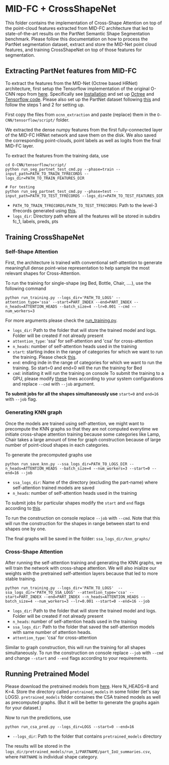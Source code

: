 # MID-FC + CrossShapeNet

This folder contains the implementation of Cross-Shape Attention on top of the point-cloud features extracted from MID-FC architecture that led to state-of-the-art results on the PartNet Semantic Shape Segmentation benchmark. Please follow this documentation on how to process the PartNet segmentation dataset, extract and store the MID-Net point cloud features, and training CrossShapeNet on top of those features for segmentation. 
<!-- 
**Cross-Shape Attention for Part Segmentation of 3D Point Clouds | [Project Page](https://marios2019.github.io/CSN/) | [Paper](https://arxiv.org/abs/2003.09053)** -->

## Extracting PartNet features from MID-FC

To extract the features from the MID-Net (Octree based HRNet) architecture, first setup the Tensorflow implementation of the original O-CNN repo from [here](https://github.com/Microsoft/O-CNN). Specifically see [Installation](https://github.com/microsoft/O-CNN/blob/master/docs/installation.md) and set up [Octree](https://github.com/microsoft/O-CNN/blob/master/docs/installation.md) and [Tensorflow code](https://github.com/microsoft/O-CNN/blob/master/docs/installation.md). Please also set up the PartNet dataset following [this](https://github.com/microsoft/O-CNN/blob/master/docs/segmentation.md#shape-segmentation-on-partnet-with-tensorflow) and follow the steps 1 and 2 for setting up.

First copy the files from `ocnn_extraction` and paste (replace) them in the `O-CNN/tensorflow/script/` folder. 

We extracted the dense numpy features from the first fully-connected layer of the MID-FC HRNet network and save them on the disk. We also saved the corresponding point-clouds, point labels as well as logits from the final MID-FC layer. 

To extract the features from the training data, use

```
cd O-CNN/tensorflow/script/
python run_seg_partnet_test_cmd.py --phase=train --input_path=PATH_TO_TRAIN_TFRECORDS --logs_dir=PATH_TO_TRAIN_FEATURES_DIR 

# For testing
python run_seg_partnet_test_cmd.py --phase=test --input_path=PATH_TO_TEST_TFRECORDS --logs_dir=PATH_TO_TEST_FEATURES_DIR 
```

- `PATH_TO_TRAIN_TFRECORDS/PATH_TO_TEST_TFRECORDS`: Path to the level-3 tfrecords generated using [this](https://github.com/microsoft/O-CNN/blob/master/docs/segmentation.md#shape-segmentation-on-partnet-with-tensorflow).
- `logs_dir`: Directory path where all the features will be stored in subdirs fc_1, labels, preds, pts

## Training CrossShapeNet

### Self-Shape Attention 

First, the architecture is trained with conventional self-attention to generate meaningfull dense point-wise representation to help sample the most relevant shapes for Cross-Attention. 

To run the training for single-shape (eg Bed, Bottle, Chair, ....), use the following command

```
python run_training.py --logs_dir='PATH_TO_LOGS' --attention_type='ssa' --start=PART_INDEX --end=PART_INDEX --n_heads=ATTENTION_HEADS --batch_size=4 --lr=0.001 --cmd --num_workers=3
```

For more arguments please check the [run_training.py](https://github.com/gargsid/CrossShapeNet/blob/main/run_training.py).

- `logs_dir`: Path to the folder that will store the trained model and logs. Folder will be created if not already present
- `attention_type`: 'ssa' for self-attention and 'csa' for cross-attention
- `n_heads`: number of self-attention heads used in the training
- `start`: starting index in the range of categories for which we want to run the training. Please check [this](https://github.com/gargsid/CrossShapeNet/blob/988c1c480e1b5fb221b0521757fa00244dde3731/run_training.py#L7). 
- `end`: ending inde in the range of categories for which we want to run the training. So start=0 and end=0 will the run the training for Bed 
- `cmd`: initiating it will run the training on console
To submit the training to a GPU, please modify [these](https://github.com/gargsid/CrossShapeNet/blob/988c1c480e1b5fb221b0521757fa00244dde3731/run_training.py#L112C14-L125) lines according to your system configurations and replace `--cmd` with `--job` argument. 

**To submit jobs for all the shapes simultaneously use** `start=0` and `end=16` with `--job` flag. 

### Generating KNN graph 

Once the models are trained using self-attention, we might want to precompute the KNN graphs so that they are not computed everytime we initiate cross-shape attention training because some categories like Lamp, Chair takes a large amount of time for graph construction because of large number of point-cloud shapes in each categories. 

To generate the precomputed graphs use

`python run_save_knn.py --ssa_logs_dir=PATH_TO_LOGS_DIR --n_heads=ATTENTION_HEADS --batch_size=4 --num_workers=3 --start=0 --end=16 --job`

- `ssa_logs_dir`: Name of the directory (excluding the part-name) where self-attention trained models are saved
- `n_heads`: number of self-attention heads used in the training

To submit jobs for particular shapes modify the `start` and `end` flags according to [this](https://github.com/gargsid/CrossShapeNet/blob/988c1c480e1b5fb221b0521757fa00244dde3731/run_training.py#L7). 

To run the construction on console replace `--job` with `--cmd`. Note that this will run the construction for the shapes in range between start to end shapes one by one. 

The final graphs will be saved in the folder: `ssa_logs_dir/knn_graphs/`

### Cross-Shape Attention 

After running the self-attention training and generating the KNN graphs, we will train the network with cross-shape attention. We will also inialize our weights with the pretrained self-attention layers because that led to more stable training. 

```
python run_training.py --logs_dir='PATH_TO_LOGS'  --ssa_logs_dir='PATH_TO_SSA_LOGS' --attention_type='csa' --start=PART_INDEX --end=PART_INDEX --n_heads=ATTENTION_HEADS --batch_size=4 --num_workers=3 --lr=0.001 --start=0 --end=16 --job
```
- `logs_dir`: Path to the folder that will store the trained model and logs. Folder will be created if not already present
- `n_heads`: number of self-attention heads used in the training
- `ssa_logs_dir`: Path to the folder that saved the self-attention models with same number of attention heads. 
- `attention_type`: 'csa' for cross-attention 

Similar to graph construction, this will run the training for all shapes simultaneously. To run the construction on console replace `--job` with `--cmd` and change `--start` and `--end` flags according to your requirements. 


## Running Pretrained Model

Please download the pretrained models from [here](https://drive.google.com/file/d/1I71Yv3zS0DP75FwaM8l3ahNUia98f4mk/view?usp=sharing). Here N_HEADS=8 and K=4. Store the directory called `pretrained_models` in some folder (let's say LOGS). `pretrained_models` folder containes the CSA trained models as well as precomputed graphs. (But it will be better to generate the graphs again for your dataset.)

Now to run the predictions, use

```
python run_csa_pred.py --logs_dir=LOGS --start=0 --end=16
```

- `--logs_dir`: Path to the folder that contains `pretrained_models` directory

The results will be stored in the `logs_dir/pretrained_models/run_1/PARTNAME/part_IoU_summaries.csv`, where `PARTNAME` is individual shape category. 